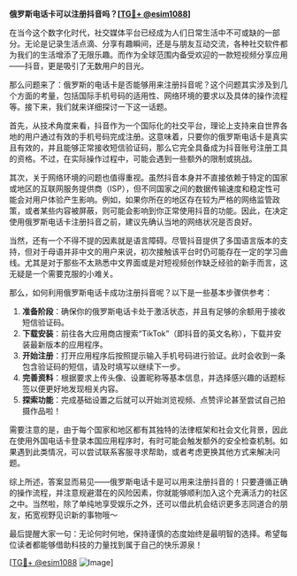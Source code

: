 **俄罗斯电话卡可以注册抖音吗？[[TG💪+ @esim1088](https://t.me/s/esim1088)]**

在当今这个数字化时代，社交媒体平台已经成为人们日常生活中不可或缺的一部分。无论是记录生活点滴、分享有趣瞬间，还是与朋友互动交流，各种社交软件都为我们的生活增添了无限乐趣。而作为全球范围内备受欢迎的一款短视频分享应用——抖音，更是吸引了无数用户的目光。

那么问题来了：俄罗斯的电话卡是否能够用来注册抖音呢？这个问题其实涉及到几个方面的考量，包括国际手机号码的适用性、网络环境的要求以及具体的操作流程等。接下来，我们就来详细探讨一下这一话题。

首先，从技术角度来看，抖音作为一个国际化的社交平台，理论上支持来自世界各地的用户通过有效的手机号码完成注册。这意味着，只要你的俄罗斯电话卡是真实且有效的，并且能够正常接收短信验证码，那么它完全具备成为抖音账号注册工具的资格。不过，在实际操作过程中，可能会遇到一些额外的限制或挑战。

其次，关于网络环境的问题也值得重视。虽然抖音本身并不直接依赖于特定的国家或地区的互联网服务提供商（ISP），但不同国家之间的数据传输速度和稳定性可能会对用户体验产生影响。例如，如果你所在的地区存在较为严格的网络监管政策，或者某些内容被屏蔽，则可能会影响到你正常使用抖音的功能。因此，在决定使用俄罗斯电话卡注册抖音之前，建议先确认当地的网络状况是否良好。

当然，还有一个不得不提的因素就是语言障碍。尽管抖音提供了多国语言版本的支持，但对于母语并非中文的用户来说，初次接触该平台时仍可能存在一定的学习曲线。尤其是对于那些不太熟悉中文界面或是对短视频创作缺乏经验的新手而言，这无疑是一个需要克服的小难关。

那么，如何利用俄罗斯电话卡成功注册抖音呢？以下是一些基本步骤供参考：

1. **准备阶段**：确保你的俄罗斯电话卡处于激活状态，并且有足够的余额用于接收短信验证码。
2. **下载安装**：前往各大应用商店搜索“TikTok”（即抖音的英文名称），下载并安装最新版本的应用程序。
3. **开始注册**：打开应用程序后按照提示输入手机号码进行验证。此时会收到一条包含验证码的短信，请及时填写以继续下一步。
4. **完善资料**：根据要求上传头像、设置昵称等基本信息，并选择感兴趣的话题标签以便更好地发现相关内容。
5. **探索功能**：完成基础设置之后就可以开始浏览视频、点赞评论甚至尝试自己拍摄作品啦！

需要注意的是，由于每个国家和地区都有其独特的法律框架和社会文化背景，因此在使用外国电话卡登录本国应用程序时，有时可能会触发额外的安全检查机制。如果遇到此类情况，可以尝试联系客服寻求帮助，或者考虑更换其他方式来解决问题。

综上所述，答案显而易见——俄罗斯电话卡是可以用来注册抖音的！只要遵循正确的操作流程，并注意规避潜在的风险因素，你就能够顺利加入这个充满活力的社区之中。当然啦，除了单纯地享受娱乐之外，还可以借此机会结识更多志同道合的朋友，拓宽视野见识新的事物哦～

最后提醒大家一句：无论何时何地，保持谨慎的态度始终是最明智的选择。希望每位读者都能够借助科技的力量找到属于自己的快乐源泉！

[[TG💪+ @esim1088](https://t.me/s/esim1088) ![Image](https://i.postimg.cc/4NQfJmqS/Snipaste-2025-05-13-00-14-12.png)]